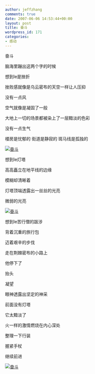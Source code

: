 ```yaml
---
author: jeffzhang
comments: true
date: 2007-06-06 14:53:44+00:00
layout: post
title: 奋斗
wordpress_id: 171
categories:
- 感动
---
```


[](http://photo.blog.sina.com.cn/showpic.html#blogid=57f94311010007zo&url=http://static7.photo.sina.com.cn/orignal/57f94311b30f5bc3e91d6)[](http://photo.blog.sina.com.cn/showpic.html#blogid=57f94311010007zo&url=http://static4.photo.sina.com.cn/orignal/57f9431141d36a756c1a3)[](http://photo.blog.sina.com.cn/showpic.html#blogid=57f94311010007zo&url=http://static16.photo.sina.com.cn/orignal/57f9431172974a027d3ef)[](http://photo.blog.sina.com.cn/showpic.html#blogid=57f94311010007zo&url=http://static10.photo.sina.com.cn/orignal/57f9431131e64921d9f59)奋斗

脑海里蹦出这两个字的时候

想到le是挫折

挫败感就像是乌云密布的天空一样让人压抑

没有一点风

空气就像是凝固了一般

大地上一切的场景都被染上了一层黯淡的色彩

没有一点生气

楼房是忧郁的 街道是静寂的 斑马线是孤独的

[![奋斗](http://simg.sinajs.cn/blog7style/images/common/sg_trans.gif)](http://photo.blog.sina.com.cn/showpic.html#blogid=57f94311010007zo&url=http://static16.photo.sina.com.cn/orignal/57f9431172974a027d3ef)

想到le灯塔

高高矗立在地平线的边缘

模糊却清晰着

灯塔顶端透露出一丝丝的光亮

微弱的光亮

[![奋斗](http://simg.sinajs.cn/blog7style/images/common/sg_trans.gif)](http://photo.blog.sina.com.cn/showpic.html#blogid=57f94311010007zo&url=http://static10.photo.sina.com.cn/orignal/57f9431131e64921d9f59)

想到le苦行僧的跋涉

背着沉重的旅行包

迈着艰辛的步伐

走在荆棘密布的小路上

他停下了

抬头

凝望

眼神透露出坚定的神采

前面没有灯塔

它太黯淡了

火一样的激情燃烧在内心深处

整理一下行装

握紧手杖

继续前进

[](http://photo.blog.sina.com.cn/showpic.html#blogid=57f94311010007zo&url=http://static7.photo.sina.com.cn/orignal/57f94311b30f5bc3e91d6)

[![奋斗](http://simg.sinajs.cn/blog7style/images/common/sg_trans.gif)](http://photo.blog.sina.com.cn/showpic.html#blogid=57f94311010007zo&url=http://static7.photo.sina.com.cn/orignal/57f94311b30f5bc3e91d6)

[](http://photo.blog.sina.com.cn/showpic.html#blogid=57f94311010007zo&url=http://static7.photo.sina.com.cn/orignal/57f94311b30f5bc3e91d6)
